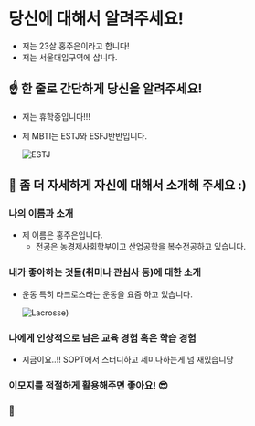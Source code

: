 # 당신에 대해서 알려주세요!

* 저는 23살 홍주은이라고 합니다!
* 저는 서울대입구역에 삽니다.

## ☝️ 한 줄로 간단하게 당신을 알려주세요!

* 저는 휴학중입니다!!!

* 제 MBTI는 ESTJ와 ESFJ반반입니다.

  ![ESTJ](https://ddnews.co.kr/wp-content/uploads/2021/12/20211218_112659.jpg.webp)

  

  



## 🙌 좀 더 자세하게 자신에 대해서 소개해 주세요 :)

### 나의 이름과 소개

* 제 이름은 홍주은입니다.
  + 전공은 농경제사회학부이고 산업공학을 복수전공하고 있습니다.

### 내가 좋아하는 것들(취미나 관심사 등)에 대한 소개

* 운동 특히 라크로스라는 운동을 요즘 하고 있습니다.

  ![Lacrosse](https://w.namu.la/s/bb014b5922b1ecafa231af29308acefd98070e5f664c739c848cf9d0637c24ab774dfe85182dd65fbbaeeba3a3b65ba9f514a96808c63a659a7cb47edbfbbbb4c0078950659a3e694ae3ade236d810596512238d0f1113619f0235493a66e740))

### 나에게 인상적으로 남은 교육 경험 혹은 학습 경험

* 지금이요..!! SOPT에서 스터디하고 세미나하는게 넘 재밌습니당

### 이모지를 적절하게 활용해주면 좋아요! 😎

### :rocket:




